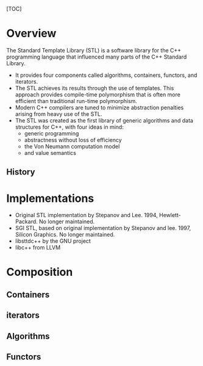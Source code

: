 [TOC]

# Overview

The Standard Template Library (STL) is a software library for the C++
programming language that influenced many parts of the C++ Standard
Library.
- It provides four components called algorithms, containers, functors,
  and iterators.
- The STL achieves its results through the use of templates. This
  approach provides compile-time polymorphism that is often more
  efficient than traditional run-time polymorphism.
- Modern C++ compilers are tuned to minimize abstraction penalties
  arising from heavy use of the STL.
- The STL was created as the first library of generic algorithms and
  data structures for C++, with four ideas in mind:
    + generic programming
    + abstractness without loss of efficiency
    + the Von Neumann computation model
    + and value semantics

## History

# Implementations

- Original STL implementation by Stepanov and Lee. 1994,
Hewlett-Packard. No longer maintained.
- SGI STL, based on original implementation by Stepanov and lee. 1997,
Silicon Graphics. No longer maintained.
- libsttdc++ by the GNU project
- libc++ from LLVM

# Composition

## Containers

## iterators

## Algorithms

## Functors

